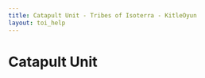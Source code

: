 ```yaml
---
title: Catapult Unit - Tribes of Isoterra - KitleOyun
layout: toi_help
---
```


<h1 class="h1">Catapult Unit</h1>
